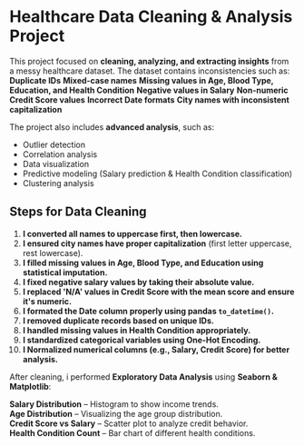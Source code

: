 # Healthcare Data Cleaning & Analysis Project 


This project focused on **cleaning, analyzing, and extracting insights** from a messy healthcare dataset. The dataset contains inconsistencies such as:
 **Duplicate IDs**
 **Mixed-case names**
 **Missing values in Age, Blood Type, Education, and Health Condition**
 **Negative values in Salary**
 **Non-numeric Credit Score values**
 **Incorrect Date formats**
  **City names with inconsistent capitalization**

The project also includes **advanced analysis**, such as:
- Outlier detection
- Correlation analysis
- Data visualization
- Predictive modeling (Salary prediction & Health Condition classification)
- Clustering analysis



##  Steps for Data Cleaning

1. **I converted all names to uppercase first, then lowercase.**
2. **I ensured city names have proper capitalization** (first letter uppercase, rest lowercase).
3. **I filled missing values in Age, Blood Type, and Education using statistical imputation.**
4. **I fixed negative salary values by taking their absolute value.**
5. **I replaced 'N/A' values in Credit Score with the mean score and ensure it's numeric.**
6. **I formated the Date column properly using pandas `to_datetime()`.**
7. **I removed duplicate records based on unique IDs.**
8. **I handled missing values in Health Condition appropriately.**
9. **I standardized categorical variables using One-Hot Encoding.**
10. **I Normalized numerical columns (e.g., Salary, Credit Score) for better analysis.**



After cleaning, i performed **Exploratory Data Analysis** using **Seaborn & Matplotlib**:

 **Salary Distribution** – Histogram to show income trends.  
 **Age Distribution** – Visualizing the age group distribution.  
 **Credit Score vs Salary** – Scatter plot to analyze credit behavior.  
 **Health Condition Count** – Bar chart of different health conditions. 





